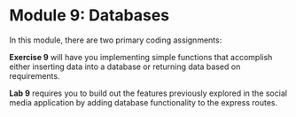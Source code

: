 # Module 9: Databases

In this module, there are two primary coding assignments:

**Exercise 9** will have you implementing simple functions that accomplish either inserting data into a database or returning data based on requirements.

**Lab 9** requires you to build out the features previously explored in the social media application by adding database functionality to the express routes.
